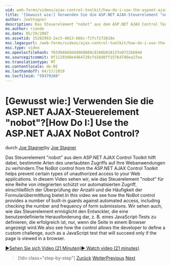 ```yaml
---
uid: web-forms/videos/ajax-control-toolkit/how-do-i-use-the-aspnet-ajax-nobot-control
title: '[Gewusst wie:] Verwenden Sie die ASP.NET AJAX-Steuerelement "nobot"? | Microsoft-Dokumentation'
author: JoeStagner
description: Das Steuerelement "nobot" aus dem ASP.NET AJAX Control Toolkit hilft dabei, bestimmte Arten des unerlaubten Zugriffs auf Ihre Webanwendungen zu verhindern. In diesem Video erfahren Sie, wie...
ms.author: riande
ms.date: 05/29/2007
ms.assetid: 15282963-2ec5-4013-b6bc-f1fcf272818e
msc.legacyurl: /web-forms/videos/ajax-control-toolkit/how-do-i-use-the-aspnet-ajax-nobot-control
msc.type: video
ms.openlocfilehash: f03d94669d4d9b0089c8106b01812fe9722b6944
ms.sourcegitcommit: 0f1119340e4464720cfd16d0ff15764746ea1fea
ms.translationtype: MT
ms.contentlocale: de-DE
ms.lasthandoff: 04/17/2019
ms.locfileid: "59379208"
---
```

# <a name="how-do-i-use-the-aspnet-ajax-nobot-control"></a><span data-ttu-id="6005f-105">[Gewusst wie:] Verwenden Sie die ASP.NET AJAX-Steuerelement "nobot"?</span><span class="sxs-lookup"><span data-stu-id="6005f-105">[How Do I:] Use the ASP.NET AJAX NoBot Control?</span></span>

<span data-ttu-id="6005f-106">durch [Joe Stagner](https://github.com/JoeStagner)</span><span class="sxs-lookup"><span data-stu-id="6005f-106">by [Joe Stagner](https://github.com/JoeStagner)</span></span>

<span data-ttu-id="6005f-107">Das Steuerelement "nobot" aus dem ASP.NET AJAX Control Toolkit hilft dabei, bestimmte Arten des unerlaubten Zugriffs auf Ihre Webanwendungen zu verhindern.</span><span class="sxs-lookup"><span data-stu-id="6005f-107">The NoBot control from the ASP.NET AJAX Control Toolkit helps prevent certain types of unauthorized access to your Web applications.</span></span> <span data-ttu-id="6005f-108">In diesem Video sehen wir, wie das Steuerelement "nobot" für eine Reihe von integrierten schützt vor automatisierten Zugriff, einschließlich der Überprüfung der Anzahl und die Häufigkeit der Formularübermittlung bietet.</span><span class="sxs-lookup"><span data-stu-id="6005f-108">In this video we see how the NoBot control provides a number of built-in guards against automated access, including checking the number and frequency of form submissions.</span></span> <span data-ttu-id="6005f-109">Wir sehen auch, wie das Steuerelement ermöglicht den Entwickler, die eine benutzerdefinierte Herausforderung dar, z. B. eines JavaScript-Tests zu definieren, die erfolgreich ist, nur, wenn die Seite in einem Browser angezeigt wird.</span><span class="sxs-lookup"><span data-stu-id="6005f-109">We also see how the control allows the developer to define a custom challenge, such as a JavaScript test that will succeed only if the page is viewed in a browser.</span></span>

[<span data-ttu-id="6005f-110">&#9654;Sehen Sie sich Video (21 Minuten)</span><span class="sxs-lookup"><span data-stu-id="6005f-110">&#9654; Watch video (21 minutes)</span></span>](https://channel9.msdn.com/Blogs/ASP-NET-Site-Videos/how-do-i-use-the-aspnet-ajax-nobot-control)

> [!div class="step-by-step"]
> <span data-ttu-id="6005f-111">[Zurück](how-do-i-use-the-aspnet-ajax-mutuallyexclusive-checkbox-extender.md)
> [Weiter](how-do-i-use-the-aspnet-ajax-listsearch-extender.md)</span><span class="sxs-lookup"><span data-stu-id="6005f-111">[Previous](how-do-i-use-the-aspnet-ajax-mutuallyexclusive-checkbox-extender.md)
[Next](how-do-i-use-the-aspnet-ajax-listsearch-extender.md)</span></span>
